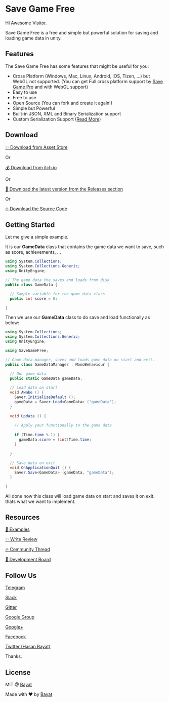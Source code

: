 # Save Game Free
Hi Awesome Visitor.

Save Game Free is a free and simple but powerful solution for saving and loading game data in unity.

## Features
The Save Game Free has some features that might be useful for you:
- Cross Platform (Windows, Mac, Linux, Android, iOS, Tizen, ...) but WebGL not supported. (You can get Full cross platform support by [Save Game Pro](https://github.com/EmpireAssets/SaveGamePro/) and with WebGL support)
- Easy to use
- Free to use
- Open Source (You can fork and create it again!)
- Simple but Powerful
- Built-in JSON, XML and Binary Serialization support
- Custom Serialization Support ([Read More](https://github.com/EmpireAssets/SaveGameFree/wiki/How-to-Create-Custom-Serializer%3F))

## Download
[:sparkles: Download from Asset Store](https://www.assetstore.unity3d.com/#!/content/81519)

Or

[:moneybag: Download from itch.io](https://bayat.itch.io/save-game-free)

Or

[:rocket: Download the latest version from the Releases section](https://github.com/EmpireAssets/SaveGameFree/releases/latest)

Or

[:fire: Download the Source Code](https://github.com/EmpireAssets/SaveGameFree/archive/master.zip)

## Getting Started
Let me give a simple example.

It is our **GameData** class that contains the game data we want to save, such as score, achievements, ...
```csharp
using System.Collections;
using System.Collections.Generic;
using UnityEngine;

// The game data the saves and loads from disk
public class GameData {

  // Sample variable for the game data class
  public int score = 0;

}
```
Then we use our **GameData** class to do save and load functionally as below:
```csharp
using System.Collections;
using System.Collections.Generic;
using UnityEngine;

using SaveGameFree;

// Game data manager, saves and loads game data on start and exit.
public class GameDataManager : MonoBehaviour {

  // Our game data
  public static GameData gameData;
  
  // Load data on start
  void Awake () {
    Saver.InitializeDefault ();
    gameData = Saver.Load<GameData> ("gameData");
  }
  
  void Update () {
    
    // Apply your functionally to the game data
    
    if (Time.time % 1) {
      gameData.score = (int)Time.time;
    }
    
  }
  
  // Save data on exit
  void OnApplicationQuit () {
    Saver.Save<GameData> (gameData, "gameData");
  }

}
```
All done now this class will load game data on start and saves it on exit. thats what we want to implement.

## Resources
[:book: Examples](https://github.com/EmpireAssets/SaveGameFree/wiki/Examples)

[:sparkles: Write Review](https://www.assetstore.unity3d.com/#!/content/81519)

[:fire: Community Thread](https://forum.unity3d.com/threads/released-empireassets-save-game-free.457658/)

[:rocket: Development Board](https://trello.com/b/lg9h77j9/empireassets-packages)

## Follow Us
[Telegram](t.me/empireassets)

[Slack](https://empireassets.slack.com)

[Gitter](https://gitter.im/EmpireAssets/Lobby)

[Google Group](https://groups.google.com/forum/#!forum/empireassets)

[Google+](https://plus.google.com/communities/108974587311747022650)

[Facebook](https://www.facebook.com/EmpireAssets-277386306024083/)

[Twitter (Hasan Bayat)](https://www.twitter.com/EmpireWorld1393)

Thanks.

## License
MIT @ [Bayat](https://github.com/EmpireWorld)

Made with :heart: by [Bayat](https://github.com/EmpireWorld)

